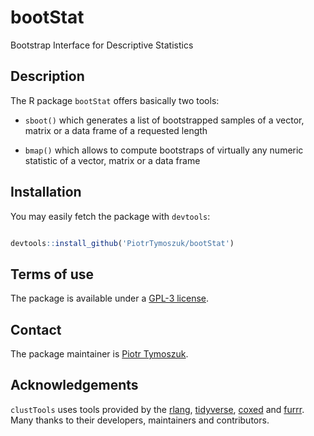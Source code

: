 # bootStat
Bootstrap Interface for Descriptive Statistics

## Description

The R package `bootStat` offers basically two tools: 

* `sboot()` which generates a list of bootstrapped samples of a vector, matrix or a data frame of a requested length

* `bmap()` which allows to compute bootstraps of virtually any numeric statistic of a vector, matrix or a data frame

## Installation

You may easily fetch the package with `devtools`: 

```r

devtools::install_github('PiotrTymoszuk/bootStat')

```

## Terms of use

The package is available under a [GPL-3 license](https://github.com/PiotrTymoszuk/bootStat/blob/main/LICENSE).

## Contact

The package maintainer is [Piotr Tymoszuk](mailto:piotr.s.tymoszuk@gmail.com).

## Acknowledgements

`clustTools` uses tools provided by the [rlang](https://rlang.r-lib.org/), [tidyverse](https://www.tidyverse.org/), [coxed](https://cran.r-project.org/web/packages/coxed/index.html) and [furrr](https://furrr.futureverse.org/). Many thanks to their developers, maintainers and contributors.
